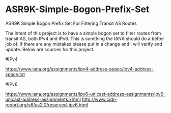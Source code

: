# ASR9K-Simple-Bogon-Prefix-Set
ASR9K Simple Bogon Prefix Set For Filtering Transit AS Routes

The intent of this project is to have a simple bogon set to filter routes from transit AS, both IPv4 and IPv6. This is somthing the IANA should do a better job of. If there are any mistakes please put in a change and I will verify and update. Below are sources for this project.

#IPv4

https://www.iana.org/assignments/ipv4-address-space/ipv4-address-space.txt

#IPv6

https://www.iana.org/assignments/ipv6-unicast-address-assignments/ipv6-unicast-address-assignments.xhtml
http://www.cidr-report.org/v6/as2.0/reserved-ipv6.html
